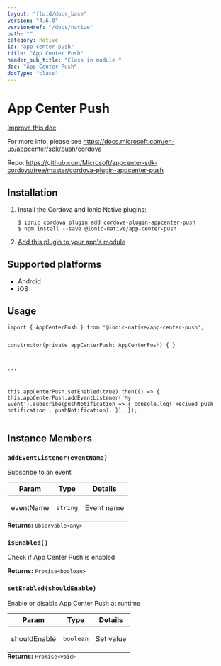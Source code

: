 ```yaml
---
layout: "fluid/docs_base"
version: "4.6.0"
versionHref: "/docs/native"
path: ""
category: native
id: "app-center-push"
title: "App Center Push"
header_sub_title: "Class in module "
doc: "App Center Push"
docType: "class"
---
```


<h1 class="api-title">App Center Push</h1>

<a class="improve-v2-docs" href="http://github.com/ionic-team/ionic-native/edit/master/src/@ionic-native/plugins/app-center-push/index.ts#L2">
  Improve this doc
</a>







<p>For more info, please see <a href="https://docs.microsoft.com/en-us/appcenter/sdk/push/cordova">https://docs.microsoft.com/en-us/appcenter/sdk/push/cordova</a></p>


<p>Repo:
  <a href="https://github.com/Microsoft/appcenter-sdk-cordova/tree/master/cordova-plugin-appcenter-push">
    https://github.com/Microsoft/appcenter-sdk-cordova/tree/master/cordova-plugin-appcenter-push
  </a>
</p>


<h2><a class="anchor" name="installation" href="#installation"></a>Installation</h2>
<ol class="installation">
  <li>Install the Cordova and Ionic Native plugins:<br>
    <pre><code class="nohighlight">$ ionic cordova plugin add cordova-plugin-appcenter-push
$ npm install --save @ionic-native/app-center-push
</code></pre>
  </li>
  <li><a href="https://ionicframework.com/docs/native/#Add_Plugins_to_Your_App_Module">Add this plugin to your app's module</a></li>
</ol>



<h2><a class="anchor" name="platforms" href="#platforms"></a>Supported platforms</h2>
<ul>
  <li>Android</li><li>iOS</li>
</ul>






<h2><a class="anchor" name="usage" href="#usage"></a>Usage</h2>
<pre><code class="lang-typescript">import { AppCenterPush } from &#39;@ionic-native/app-center-push&#39;;


constructor(private appCenterPush: AppCenterPush) { }

...

this.appCenterPush.setEnabled(true).then(() =&gt; {
   this.appCenterPush.addEventListener(&#39;My Event&#39;).subscribe(pushNotification =&gt; {
       console.log(&#39;Recived push notification&#39;, pushNotification);
   });
});
</code></pre>








<h2><a class="anchor" name="instance-members" href="#instance-members"></a>Instance Members</h2>
<h3><a class="anchor" name="addEventListener" href="#addEventListener"></a><code>addEventListener(eventName)</code></h3>




Subscribe to an event
<table class="table param-table" style="margin:0;">
  <thead>
  <tr>
    <th>Param</th>
    <th>Type</th>
    <th>Details</th>
  </tr>
  </thead>
  <tbody>
  <tr>
    <td>
      eventName</td>
    <td>
      <code>string</code>
    </td>
    <td>
      <p>Event name</p>
</td>
  </tr>
  </tbody>
</table>

<div class="return-value" markdown="1">
  <i class="icon ion-arrow-return-left"></i>
  <b>Returns:</b> <code>Observable&lt;any&gt;</code> 
</div><h3><a class="anchor" name="isEnabled" href="#isEnabled"></a><code>isEnabled()</code></h3>


Check if App Center Push is enabled


<div class="return-value" markdown="1">
  <i class="icon ion-arrow-return-left"></i>
  <b>Returns:</b> <code>Promise&lt;boolean&gt;</code> 
</div><h3><a class="anchor" name="setEnabled" href="#setEnabled"></a><code>setEnabled(shouldEnable)</code></h3>


Enable or disable App Center Push at runtime
<table class="table param-table" style="margin:0;">
  <thead>
  <tr>
    <th>Param</th>
    <th>Type</th>
    <th>Details</th>
  </tr>
  </thead>
  <tbody>
  <tr>
    <td>
      shouldEnable</td>
    <td>
      <code>boolean</code>
    </td>
    <td>
      <p>Set value</p>
</td>
  </tr>
  </tbody>
</table>

<div class="return-value" markdown="1">
  <i class="icon ion-arrow-return-left"></i>
  <b>Returns:</b> <code>Promise&lt;void&gt;</code> 
</div>






